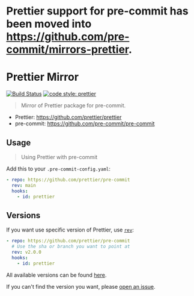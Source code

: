 # Prettier support for pre-commit has been moved into <https://github.com/pre-commit/mirrors-prettier>.

# Prettier Mirror

[![Build Status](https://img.shields.io/github/workflow/status/prettier/pre-commit/Test?style=flat-square&label=test)](https://github.com/prettier/pre-commit/actions?query=branch%3Amain+workflow%3ATest)
[![code style: prettier](https://img.shields.io/badge/code_style-prettier-ff69b4.svg?style=flat-square)](https://github.com/prettier/prettier)

> Mirror of Prettier package for pre-commit.

- Prettier: <https://github.com/prettier/prettier>
- pre-commit: <https://github.com/pre-commit/pre-commit>

## Usage

> Using Prettier with pre-commit

Add this to your `.pre-commit-config.yaml`:

```yaml
- repo: https://github.com/prettier/pre-commit
  rev: main
  hooks:
    - id: prettier
```

## Versions

If you want use specific version of Prettier, use [`rev`](https://pre-commit.com/#pre-commit-configyaml---repos):

```yaml
- repo: https://github.com/prettier/pre-commit
  # Use the sha or branch you want to point at
  rev: v2.0.0
  hooks:
    - id: prettier
```

All available versions can be found [here](https://github.com/prettier/pre-commit/branches/all).

If you can't find the version you want, please [open an issue](https://github.com/prettier/pre-commit/issues/new?title=Prettier@{{version}}%20is%20missing&labels=bug).
